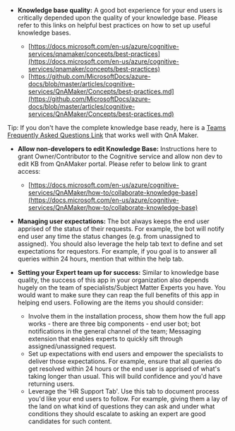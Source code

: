 
-   **Knowledge base quality:** A good bot experience for your end users is critically depended upon the quality of your knowledge base. Please refer to this links on helpful best practices on how to set up useful knowledge bases.
    
    -   [https://docs.microsoft.com/en-us/azure/cognitive-services/qnamaker/concepts/best-practices](https://docs.microsoft.com/en-us/azure/cognitive-services/qnamaker/concepts/best-practices)
    -   [https://github.com/MicrosoftDocs/azure-docs/blob/master/articles/cognitive-services/QnAMaker/Concepts/best-practices.md](https://github.com/MicrosoftDocs/azure-docs/blob/master/articles/cognitive-services/QnAMaker/Concepts/best-practices.md)

Tip: If you don't have the complete knowledge base ready, here is a [Teams Frequently Asked Questions Link](https://support.office.com/en-us/article/faq-f4644010-d5fa-4055-b42a-6a5317316e18) that works well with QnA Maker.

-   **Allow non-developers to edit Knowledge Base:** Instructions here to grant Owner/Contributor to the Cognitive service and allow non dev to edit KB from QnAMaker portal. Please refer to below link to grant access:

    -   [https://docs.microsoft.com/en-us/azure/cognitive-services/QnAMaker/how-to/collaborate-knowledge-base](https://docs.microsoft.com/en-us/azure/cognitive-services/QnAMaker/how-to/collaborate-knowledge-base)

-   **Managing user expectations:** The bot always keeps the end user apprised of the status of their requests. For example, the bot will notify end user any time the status changes (e.g. from unassigned to assigned). You should also leverage the help tab text to define and set expectations for requestors. For example, if you goal is to answer all queries within 24 hours, mention that within the help tab.
    
-   **Setting your Expert team up for success:** Similar to knowledge base quality, the success of this app in your organization also depends hugely on the team of specialists/Subject Matter Experts you have. You would want to make sure they can reap the full benefits of this app in helping end users. Following are the items you should consider:
    
    -   Involve them in the installation process, show them how the full app works - there are three big components - end user bot; bot notifications in the general channel of the team; Messaging extension that enables experts to quickly sift through assigned/unassigned request.
    -   Set up expectations with end users and empower the specialists to deliver those expectations. For example, ensure that all queries do get resolved within 24 hours or the end user is apprised of what's taking longer than usual. This will build confidence and you'd have returning users.
    -   Leverage the 'HR Support Tab'. Use this tab to document process you'd like your end users to follow. For example, giving them a lay of the land on what kind of questions they can ask and under what conditions they should escalate to asking an expert are good candidates for such content.